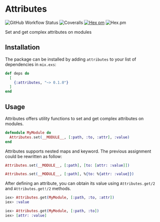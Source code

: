 # Attributes

![GitHub Workflow Status](https://img.shields.io/github/workflow/status/danielefongo/attributes/ci)
![Coveralls](https://img.shields.io/coveralls/github/danielefongo/attributes)
[![Hex pm](http://img.shields.io/hexpm/v/attributes.svg?style=flat)](https://hex.pm/packages/attributes)
![Hex.pm](https://img.shields.io/hexpm/l/attributes)

Set and get complex attributes on modules

## Installation

The package can be installed by adding `attributes` to your list of dependencies in `mix.exs`:

```elixir
def deps do
  [
    {:attributes, "~> 0.1.0"}
  ]
end
```

## Usage

Attributes offers utility functions to set and get complex attributes on modules.

```elixir
defmodule MyModule do
  Attributes.set(__MODULE__, [:path, :to, :attr], :value)
end
```

Attributes supports nested maps and keyword.
The previous assignment could be rewritten as follow:

```elixir
Attributes.set(__MODULE__, [:path], [to: [attr: :value]])
```

```elixir
Attributes.set(__MODULE__, [:path], %{to: %{attr: :value}})
```

After defining an attribute, you can obtain its value using `Attributes.get/2` and `Attributes.get!/2` methods.

```elixir
iex> Attributes.get(MyModule, [:path, :to, :attr])
iex> :value
```

```elixir
iex> Attributes.get(MyModule, [:path, :to])
iex> [attr: :value]
```

